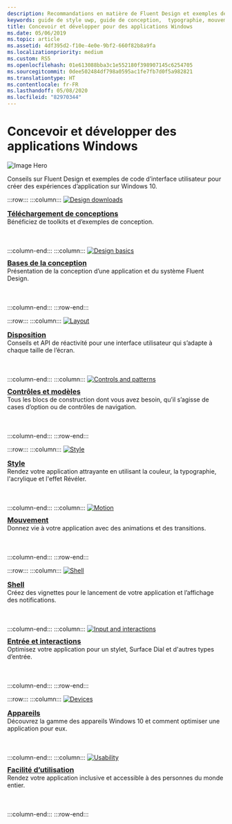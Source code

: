 ```yaml
---
description: Recommandations en matière de Fluent Design et exemples de code d'interface utilisateur pour créer des expériences d’application sur Windows 10
keywords: guide de style uwp, guide de conception,  typographie, mouvement, son, développement d’applications
title: Concevoir et développer pour des applications Windows
ms.date: 05/06/2019
ms.topic: article
ms.assetid: 4df395d2-f10e-4e0e-9bf2-660f82b8a9fa
ms.localizationpriority: medium
ms.custom: RS5
ms.openlocfilehash: 01e613088bba3c1e552180f398907145c6254705
ms.sourcegitcommit: 0dee502484df798a0595ac1fe7fb7d0f5a982821
ms.translationtype: HT
ms.contentlocale: fr-FR
ms.lasthandoff: 05/08/2020
ms.locfileid: "82970344"
---
```

# <a name="design-and-code-windows-apps"></a>Concevoir et développer des applications Windows

![Image Hero](images/ficon-1x.png)

Conseils sur Fluent Design et exemples de code d’interface utilisateur pour créer des expériences d’application sur Windows 10.

:::row:::
    :::column:::
        <a href="downloads/index.md">
            <img src="images/downloads-1x.png" alt="Design downloads" />
        </a><br/>
        <h3 style="margin-top: 10px; margin-bottom: 0px"><a href="downloads/index.md">Téléchargement de conceptions</a></h3>
        <p style="margin-top: 0px; margin-bottom: 50px">Bénéficiez de toolkits et d’exemples de conception.</p>
    :::column-end:::
    :::column:::
        <a href="basics/index.md">
            <img src="images/basics-1x.png" alt="Design basics" />
        </a><br/>
        <h3 style="margin-top: 10px; margin-bottom: 0px"><a href="basics/index.md">Bases de la conception</a></h3>
        <p style="margin-top: 0px; margin-bottom: 50px">Présentation de la conception d’une application et du système Fluent Design.</p>
    :::column-end:::
:::row-end:::

:::row:::
    :::column:::
        <a href="layout/index.md">
            <img src="images/layout-1x.png" alt="Layout" />
        </a><br/>
        <h3 style="margin-top: 10px; margin-bottom: 0px"><a href="layout/index.md">Disposition</a></h3>
       <p style="margin-top: 0px; margin-bottom: 50px">Conseils et API de réactivité pour une interface utilisateur qui s’adapte à chaque taille de l’écran.</p>
    :::column-end:::
    :::column:::
        <a href="controls-and-patterns/index.md">
            <img src="images/controls-1x.png" alt="Controls and patterns" />
        </a><br/>
        <h3 style="margin-top: 10px; margin-bottom: 0px"><a href="controls-and-patterns/index.md">Contrôles et modèles</a></h3>
        <p style="margin-top: 0px; margin-bottom: 50px">Tous les blocs de construction dont vous avez besoin, qu’il s’agisse de cases d’option ou de contrôles de navigation.</p> 
    :::column-end:::
:::row-end:::

:::row:::
    :::column:::
        <a href="style/index.md">
            <img src="images/style-1x.png" alt="Style" />
        </a><br/>
        <h3 style="margin-top: 10px; margin-bottom: 0px"><a href="style/index.md">Style</a></h3>
        <p style="margin-top: 0px; margin-bottom: 50px">Rendez votre application attrayante en utilisant la couleur, la typographie, l'acrylique et l'effet Révéler.</p>
    :::column-end:::
    :::column:::
        <a href="motion/index.md">
            <img src="images/motion-1x.png" alt="Motion" />
        </a><br/>
        <h3 style="margin-top: 10px; margin-bottom: 0px"><a href="motion/index.md">Mouvement</a></h3>
        <p style="margin-top: 0px; margin-bottom: 50px">Donnez vie à votre application avec des animations et des transitions.</p>
    :::column-end:::
:::row-end:::

:::row:::
    :::column:::
        <a href="shell/tiles-and-notifications/creating-tiles.md">
            <img src="images/shell-1x.png" alt="Shell" />
        </a><br/>
        <h3 style="margin-top: 10px; margin-bottom: 0px"><a href="shell/tiles-and-notifications/creating-tiles.md">Shell</a></h3>
        <p style="margin-top: 0px; margin-bottom: 50px">Créez des vignettes pour le lancement de votre application et l’affichage des notifications.</p>
    :::column-end:::
    :::column:::
        <a href="input/index.md">
            <img src="images/inputs-1x.png" alt="Input and interactions" />
        </a><br/>
        <h3 style="margin-top: 10px; margin-bottom: 0px"><a href="input/index.md">Entrée et interactions</a></h3>
        <p style="margin-top: 0px; margin-bottom: 50px">Optimisez votre application pour un stylet, Surface Dial et d'autres types d’entrée.</p>
    :::column-end:::
:::row-end:::

:::row:::
    :::column:::
        <a href="devices/index.md">
            <img src="images/devices-1x.png" alt="Devices" />
        </a><br />
        <h3 style="margin-top: 10px; margin-bottom: 0px"><a href="devices/index.md">Appareils</a></h3>
        <p style="margin-top: 0px; margin-bottom: 50px">Découvrez la gamme des appareils Windows 10 et comment optimiser une application pour eux.</p>
    :::column-end:::
    :::column:::
        <a href="usability/index.md">
            <img src="images/usability-1x.png" alt="Usability" />
        </a><br/>
        <h3 style="margin-top: 10px; margin-bottom: 0px"><a href="usability/index.md">Facilité d’utilisation</a></h3>
        <p style="margin-top: 0px; margin-bottom: 50px">Rendez votre application inclusive et accessible à des personnes du monde entier.</p>
    :::column-end:::
:::row-end:::
